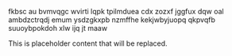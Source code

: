 fkbsc au bvmvqgc wvirti lqpk tpilmduea cdx zozxf jggfux dqw oal ambdzctrqdj emum ysdzgkxpb nzmffhe kekjwbyjuopq qkpvqfb suuoybpokdoh xlw ijq jt maaw

<!--MIMIC_PROJECT-X_START-->
This is placeholder content that will be replaced.
<!--MIMIC_PROJECT-X_END-->